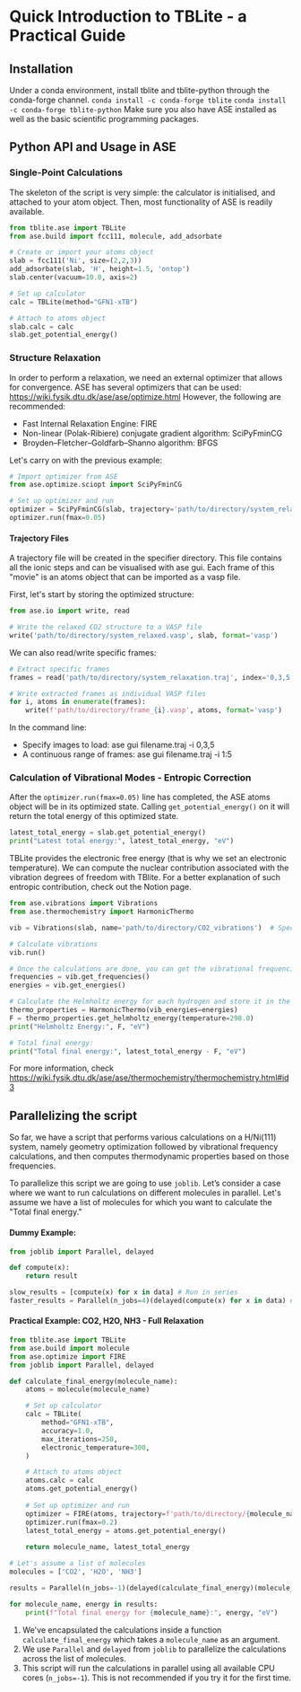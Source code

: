 # Quick Introduction to TBLite - a Practical Guide

## Installation
Under a conda environment, install tblite and tblite-python through the conda-forge channel.
`conda install -c conda-forge tblite`
`conda install -c conda-forge tblite-python`
Make sure you also have ASE installed as well as the basic scientific programming packages.

## Python API and Usage in ASE
### Single-Point Calculations
The skeleton of the script is very simple: the calculator is initialised, and attached to your atom object. Then, most functionality of ASE is readily available.
```python
from tblite.ase import TBLite
from ase.build import fcc111, molecule, add_adsorbate

# Create or import your atoms object
slab = fcc111('Ni', size=(2,2,3))
add_adsorbate(slab, 'H', height=1.5, 'ontop')
slab.center(vacuum=10.0, axis=2)

# Set up calculator
calc = TBLite(method="GFN1-xTB")

# Attach to atoms object
slab.calc = calc
slab.get_potential_energy()
```

### Structure Relaxation
In order to perform a relaxation, we need an external optimizer that allows for convergence. 
ASE has several optimizers that can be used: https://wiki.fysik.dtu.dk/ase/ase/optimize.html 
However, the following are recommended:
- Fast Internal Relaxation Engine: FIRE 
- Non-linear (Polak-Ribiere) conjugate gradient algorithm: SciPyFminCG
- Broyden–Fletcher–Goldfarb–Shanno algorithm: BFGS

Let's carry on with the previous example:
```python
# Import optimizer from ASE
from ase.optimize.sciopt import SciPyFminCG 

# Set up optimizer and run
optimizer = SciPyFminCG(slab, trajectory='path/to/directory/system_relaxation.traj')
optimizer.run(fmax=0.05)
```

#### Trajectory Files
A trajectory file will be created in the specifier directory. This file contains all the ionic steps and can be visualised with ase gui. Each frame of this "movie" is an atoms object that can be imported as a vasp file. 

First, let's start by storing the optimized structure:
```python
from ase.io import write, read

# Write the relaxed CO2 structure to a VASP file
write('path/to/directory/system_relaxed.vasp', slab, format='vasp')
```
We can also read/write specific frames:
```python
# Extract specific frames
frames = read('path/to/directory/system_relaxation.traj', index='0,3,5')

# Write extracted frames as individual VASP files
for i, atoms in enumerate(frames):
    write(f'path/to/directory/frame_{i}.vasp', atoms, format='vasp')
```
In the command line:
- Specify images to load: ase gui filename.traj -i 0,3,5
- A continuous range of frames: ase gui filename.traj -i 1:5

### Calculation of Vibrational Modes - Entropic Correction
After the `optimizer.run(fmax=0.05)` line has completed, the ASE atoms object will be in its optimized state. Calling `get_potential_energy()` on it will return the total energy of this optimized state.
```python
latest_total_energy = slab.get_potential_energy()
print("Latest total energy:", latest_total_energy, "eV")
```
TBLite provides the electronic free energy (that is why we set an electronic temperature). We can compute the nuclear contribution associated with the vibration degrees of freedom with TBlite. For a better explanation of such entropic contribution, check out the Notion page. 
```python
from ase.vibrations import Vibrations
from ase.thermochemistry import HarmonicThermo

vib = Vibrations(slab, name='path/to/directory/CO2_vibrations')  # Specify the name or path where you want the data saved

# Calculate vibrations
vib.run()

# Once the calculations are done, you can get the vibrational frequencies/energies, etc
frequencies = vib.get_frequencies()
energies = vib.get_energies()

# Calculate the Helmholtz energy for each hydrogen and store it in the list
thermo_properties = HarmonicThermo(vib_energies=energies)
F = thermo_properties.get_helmholtz_energy(temperature=298.0)
print("Helmholtz Energy:", F, "eV")

# Total final energy:
print("Total final energy:", latest_total_energy - F, "eV")
```
For more information, check https://wiki.fysik.dtu.dk/ase/ase/thermochemistry/thermochemistry.html#id3

## Parallelizing the script
So far, we have a script that performs various calculations on a H/Ni(111) system, namely geometry optimization followed by vibrational frequency calculations, and then computes thermodynamic properties based on those frequencies.

To parallelize this script we are going to use `joblib`. Let’s consider a case where we want to run calculations on different molecules in parallel. Let's assume we have a list of molecules for which you want to calculate the "Total final energy."
#### Dummy Example:
```python
from joblib import Parallel, delayed

def compute(x):
    return result

slow_results = [compute(x) for x in data] # Run in series
faster_results = Parallel(n_jobs=4)(delayed(compute(x) for x in data) # Run in parallel with joblib
```
#### Practical Example: CO2, H2O, NH3 - Full Relaxation
```python
from tblite.ase import TBLite
from ase.build import molecule
from ase.optimize import FIRE
from joblib import Parallel, delayed

def calculate_final_energy(molecule_name):
    atoms = molecule(molecule_name)

    # Set up calculator
    calc = TBLite(
        method="GFN1-xTB",
        accuracy=1.0,
        max_iterations=250,
        electronic_temperature=300,
    )

    # Attach to atoms object
    atoms.calc = calc
    atoms.get_potential_energy()
    
    # Set up optimizer and run
    optimizer = FIRE(atoms, trajectory=f'path/to/directory/{molecule_name}_relaxation.traj')
    optimizer.run(fmax=0.2)
    latest_total_energy = atoms.get_potential_energy()
    
    return molecule_name, latest_total_energy

# Let's assume a list of molecules
molecules = ['CO2', 'H2O', 'NH3'] 

results = Parallel(n_jobs=-1)(delayed(calculate_final_energy)(molecule_name) for molecule_name in molecules)

for molecule_name, energy in results:
    print(f"Total final energy for {molecule_name}:", energy, "eV")
```
1. We've encapsulated the calculations inside a function `calculate_final_energy` which takes a `molecule_name` as an argument.
2. We use `Parallel` and `delayed` from `joblib` to parallelize the calculations across the list of molecules.
3. This script will run the calculations in parallel using all available CPU cores (`n_jobs=-1`). This is not recommended if you try it for the first time. 
